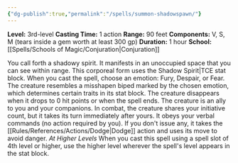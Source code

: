 ```yaml
---
{"dg-publish":true,"permalink":"/spells/summon-shadowspawn/"}
---
```


**Level:** 3rd-level
**Casting Time:** 1 action
**Range:** 90 feet
**Components:** V, S, M (tears inside a gem worth at least 300 gp)
**Duration:** 1 hour
**School:** [[Spells/Schools of Magic/Conjuration\|Conjuration]]

You call forth a shadowy spirit. It manifests in an unoccupied space that you can see within range. This corporeal form uses the Shadow Spirit|TCE stat block. When you cast the spell, choose an emotion: Fury, Despair, or Fear. The creature resembles a misshapen biped marked by the chosen emotion, which determines certain traits in its stat block. The creature disappears when it drops to 0 hit points or when the spell ends.
The creature is an ally to you and your companions. In combat, the creature shares your initiative count, but it takes its turn immediately after yours. It obeys your verbal commands (no action required by you). If you don't issue any, it takes the [[Rules/References/Actions/Dodge\|Dodge]] action and uses its move to avoid danger.
_At Higher Levels_
When you cast this spell using a spell slot of 4th level or higher, use the higher level wherever the spell's level appears in the stat block.